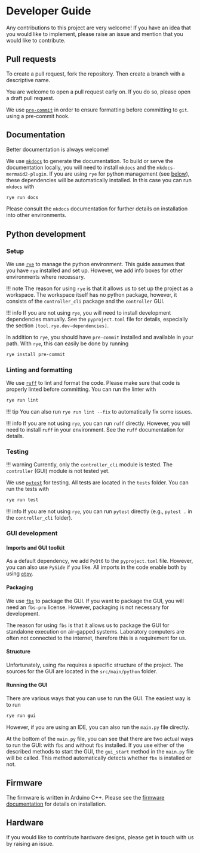 # Developer Guide

Any contributions to this project are very welcome!
If you have an idea that you would like to implement,
please raise an issue and mention that you would like to contribute.

## Pull requests

To create a pull request,
fork the repository.
Then create a branch with a descriptive name.

You are welcome to open a pull request early on.
If you do so,
please open a draft pull request.

We use [`pre-commit`](https://pre-commit.com/)
in order to ensure formatting before committing to `git`.
using a pre-commit hook.

## Documentation

Better documentation is always welcome!

We use [`mkdocs`](https://www.mkdocs.org/) to generate the documentation.
To build or serve the documentation locally,
you will need to install `mkdocs` and the `mkdocs-mermaid2-plugin`.
If you are using `rye` for python management (see [below](#python-development)),
these dependencies will be automatically installed.
In this case you can run `mkdocs` with

```bash
rye run docs
```

Please consult the `mkdocs` documentation for further details
on installation into other environments.

## Python development

### Setup

We use [`rye`](https://rye-up.com/) to manage the python environment.
This guide assumes that you have `rye` installed and set up.
However, we add info boxes for other environments where necessary.

!!! note
    The reason for using `rye` is that it allows us to
    set up the project as a workspace.
    The workspace itself has no python package,
    however,
    it consists of the `controller_cli` package
    and the `controller` GUI.

!!! info
    If you are not using `rye`,
    you will need to install development dependencies manually.
    See the `pyproject.toml` file for details,
    especially the section `[tool.rye.dev-dependencies]`.

In addition to `rye`,
you should have `pre-commit` installed and available in your path.
With `rye`, this can easily be done by running

```bash
rye install pre-commit
```



### Linting and formatting

We use [`ruff`](https://docs.astral.sh/ruff/) to lint and format the code.
Please make sure that code is properly linted before committing.
You can run the linter with

```bash
rye run lint
```

!!! tip
    You can also run `rye run lint --fix` to automatically fix some issues.

!!! info
    If you are not using `rye`,
    you can run `ruff` directly.
    However, you will need to install `ruff` in your environment.
    See the `ruff` documentation for details.

### Testing

!!! warning
    Currently, only the `controller_cli` module is tested.
    The `controller` (GUI) module is not tested yet.

We use [`pytest`](https://docs.pytest.org/) for testing.
All tests are located in the `tests` folder.
You can run the tests with

```bash
rye run test
```

!!! info
    If you are not using `rye`,
    you can run `pytest` directly
    (e.g., `pytest .` in the `controller_cli` folder).

### GUI development

#### Imports and GUI toolkit

As a default dependency,
we add `PyQt6` to the `pyproject.toml` file.
However, you can also use `PySide` if you like.
All imports in the code enable both
by using [`qtpy`](https://pypi.org/project/QtPy/).

#### Packaging

We use [`fbs`](https://build-system.fman.io/) to package the GUI.
If you want to package the GUI,
you will need an `fbs-pro` license.
However,
packaging is not necessary for development.

The reason for using `fbs` is that it allows us to
package the GUI for standalone execution
on air-gapped systems.
Laboratory computers are often not connected to the internet,
therefore this is a requirement for us.

#### Structure

Unfortunately,
using `fbs` requires a specific structure of the project.
The sources for the GUI are located in the `src/main/python` folder.

#### Running the GUI

There are various ways that you can use to run the GUI.
The easiest way is to run

```bash
rye run gui
```

However,
if you are using an IDE,
you can also run the `main.py` file directly.

At the bottom of the `main.py` file,
you can see that there are two actual ways to run the GUI:
with `fbs` and without `fbs` installed.
If you use either of the described methods to start the GUI,
the `gui_start` method in the `main.py` file will be called.
This method automatically detects
whether `fbs` is installed or not.

## Firmware

The firmware is written in Arduino C++.
Please see the [firmware documentation](firmware.md) for details
on installation.

## Hardware

If you would like to contribute hardware designs,
please get in touch with us by raising an issue.
